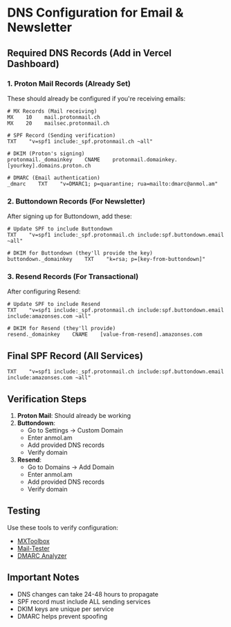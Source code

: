 # DNS Configuration for Email & Newsletter

## Required DNS Records (Add in Vercel Dashboard)

### 1. Proton Mail Records (Already Set)
These should already be configured if you're receiving emails:

```dns
# MX Records (Mail receiving)
MX    10    mail.protonmail.ch
MX    20    mailsec.protonmail.ch

# SPF Record (Sending verification)
TXT    "v=spf1 include:_spf.protonmail.ch ~all"

# DKIM (Proton's signing)
protonmail._domainkey    CNAME    protonmail.domainkey.[yourkey].domains.proton.ch

# DMARC (Email authentication)
_dmarc    TXT    "v=DMARC1; p=quarantine; rua=mailto:dmarc@anmol.am"
```

### 2. Buttondown Records (For Newsletter)

After signing up for Buttondown, add these:

```dns
# Update SPF to include Buttondown
TXT    "v=spf1 include:_spf.protonmail.ch include:spf.buttondown.email ~all"

# DKIM for Buttondown (they'll provide the key)
buttondown._domainkey    TXT    "k=rsa; p=[key-from-buttondown]"
```

### 3. Resend Records (For Transactional)

After configuring Resend:

```dns
# Update SPF to include Resend
TXT    "v=spf1 include:_spf.protonmail.ch include:spf.buttondown.email include:amazonses.com ~all"

# DKIM for Resend (they'll provide)
resend._domainkey    CNAME    [value-from-resend].amazonses.com
```

## Final SPF Record (All Services)

```dns
TXT    "v=spf1 include:_spf.protonmail.ch include:spf.buttondown.email include:amazonses.com ~all"
```

## Verification Steps

1. **Proton Mail**: Should already be working
2. **Buttondown**: 
   - Go to Settings → Custom Domain
   - Enter anmol.am
   - Add provided DNS records
   - Verify domain
3. **Resend**:
   - Go to Domains → Add Domain
   - Enter anmol.am
   - Add provided DNS records
   - Verify domain

## Testing

Use these tools to verify configuration:
- [MXToolbox](https://mxtoolbox.com/SuperTool.aspx)
- [Mail-Tester](https://www.mail-tester.com/)
- [DMARC Analyzer](https://dmarcanalyzer.com/)

## Important Notes

- DNS changes can take 24-48 hours to propagate
- SPF record must include ALL sending services
- DKIM keys are unique per service
- DMARC helps prevent spoofing